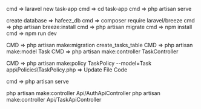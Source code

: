 cmd => laravel new task-app
cmd => cd task-app
cmd => php artisan serve


create database => hafeez_db
cmd => composer require laravel/breeze
cmd => php artisan breeze:install
cmd => php artisan migrate
cmd => npm install
cmd => npm run dev


CMD => php artisan make:migration create_tasks_table
CMD => php artisan make:model Task
CMD => php artisan make:controller TaskController


CMD => php artisan make:policy TaskPolicy --model=Task
app\Policies\TaskPolicy.php => Update File Code


cmd => php artisan serve


php artisan make:controller Api/AuthApiController
php artisan make:controller Api/TaskApiController

